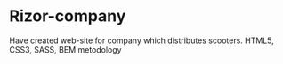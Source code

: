 # Rizor-company
Have created web-site for company which distributes scooters. 
HTML5, CSS3, SASS, BEM metodology
